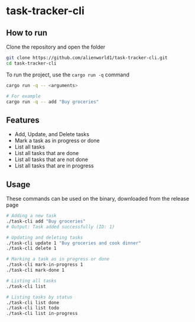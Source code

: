 # task-tracker-cli

## How to run

Clone the repository and open the folder

```Bash
git clone https://github.com/alienworld1/task-tracker-cli.git
cd task-tracker-cli
```

To run the project, use the `cargo run -q` command

```Bash
cargo run -q -- <arguments>

# For example
cargo run -q -- add "Buy groceries"
```

## Features

- Add, Update, and Delete tasks
- Mark a task as in progress or done
- List all tasks
- List all tasks that are done
- List all tasks that are not done
- List all tasks that are in progress

## Usage

These commands can be used on the binary, downloaded from the release page

```Bash
# Adding a new task
./task-cli add "Buy groceries"
# Output: Task added successfully (ID: 1)

# Updating and deleting tasks
./task-cli update 1 "Buy groceries and cook dinner"
./task-cli delete 1

# Marking a task as in progress or done
./task-cli mark-in-progress 1
./task-cli mark-done 1

# Listing all tasks
./task-cli list

# Listing tasks by status
./task-cli list done
./task-cli list todo
./task-cli list in-progress
```
